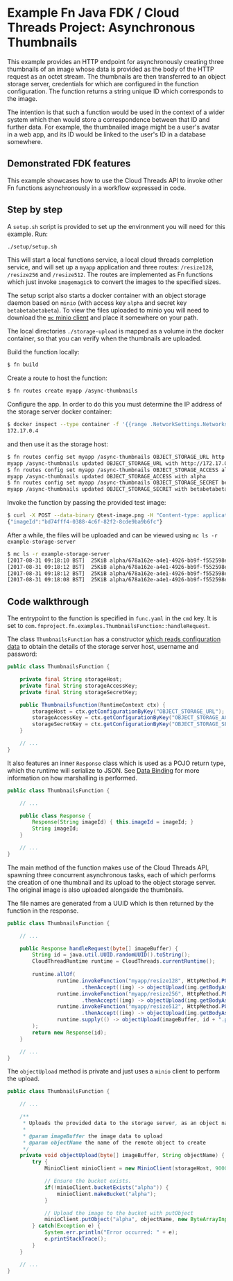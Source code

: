 # Example Fn Java FDK / Cloud Threads Project: Asynchronous Thumbnails

This example provides an HTTP endpoint for asynchronously creating three
thumbnails of an image whose data is provided as the body of the HTTP request
as an octet stream. The thumbnails are then transferred to an object storage
server, credentials for which are configured in the function configuration.
The function returns a string unique ID which corresponds to the image.

The intention is that such a function would be used in the context of a wider
system which then would store a correspondence between that ID and further data.
For example, the thumbnailed image might be a user's avatar in a web app, and
its ID would be linked to the user's ID in a database somewhere.


## Demonstrated FDK features

This example showcases how to use the Cloud Threads API to invoke other
Fn functions asynchronously in a workflow expressed in code.


## Step by step

A `setup.sh` script is provided to set up the environment you will need for
this example. Run:

```bash
./setup/setup.sh
```

This will start a local functions service, a local cloud threads completion
service, and will set up a `myapp` application and three routes: `/resize128`,
`/resize256` and `/resize512`. The routes are implemented as Fn functions
which just invoke `imagemagick` to convert the images to the specified sizes.

The setup script also starts a docker container with an object storage daemon
based on `minio` (with access key `alpha` and secret key `betabetabetabeta`).
To view the files uploaded to minio you will need to download the [`mc` minio
client](https://docs.minio.io/docs/minio-client-quickstart-guide) and place it
somewhere on your path.

The local directories `./storage-upload` is mapped as a volume in the
docker container, so that you can verify when the thumbnails are uploaded.

Build the function locally:

```bash
$ fn build
```

Create a route to host the function:

```bash
$ fn routes create myapp /async-thumbnails
```

Configure the app. In order to do this you must determine the IP address of the
storage server docker container:

```bash
$ docker inspect --type container -f '{{range .NetworkSettings.Networks}}{{.IPAddress}}{{end}}' example-storage-server
172.17.0.4
```

and then use it as the storage host:

```bash
$ fn routes config set myapp /async-thumbnails OBJECT_STORAGE_URL http://172.17.0.4:9000
myapp /async-thumbnails updated OBJECT_STORAGE_URL with http://172.17.0.4:9000
$ fn routes config set myapp /async-thumbnails OBJECT_STORAGE_ACCESS alpha
myapp /async-thumbnails updated OBJECT_STORAGE_ACCESS with alpha
$ fn routes config set myapp /async-thumbnails OBJECT_STORAGE_SECRET betabetabetabeta
myapp /async-thumbnails updated OBJECT_STORAGE_SECRET with betabetabetabeta
```

Invoke the function by passing the provided test image:

```bash
$ curl -X POST --data-binary @test-image.png -H "Content-type: application/octet-stream" "http://localhost:8080/r/myapp/async-thumbnails"
{"imageId":"bd74fff4-0388-4c6f-82f2-8cde9ba9b6fc"}
```

After a while, the files will be uploaded and can be viewed using `mc ls -r example-storage-server`

```bash
$ mc ls -r example-storage-server
[2017-08-31 09:18:10 BST]  25KiB alpha/678a162e-a4e1-4926-bb9f-f552598ee4c0-128.png
[2017-08-31 09:18:12 BST]  25KiB alpha/678a162e-a4e1-4926-bb9f-f552598ee4c0-256.png
[2017-08-31 09:18:12 BST]  25KiB alpha/678a162e-a4e1-4926-bb9f-f552598ee4c0-512.png
[2017-08-31 09:18:08 BST]  25KiB alpha/678a162e-a4e1-4926-bb9f-f552598ee4c0.png
```


## Code walkthrough

The entrypoint to the function is specified in `func.yaml` in the `cmd` key.
It is set to `com.fnproject.fn.examples.ThumbnailsFunction::handleRequest`.

The class `ThumbnailsFunction` has a constructor [which reads configuration data](../../docs/FunctionConfiguration.md)
to obtain the details of the storage server host, username and password:

```java
public class ThumbnailsFunction {

    private final String storageHost;
    private final String storageAccessKey;
    private final String storageSecretKey;

    public ThumbnailsFunction(RuntimeContext ctx) {
        storageHost = ctx.getConfigurationByKey("OBJECT_STORAGE_URL");
        storageAccessKey = ctx.getConfigurationByKey("OBJECT_STORAGE_ACCESS");
        storageSecretKey = ctx.getConfigurationByKey("OBJECT_STORAGE_SECRET");
    }

    // ...
}
```

It also features an inner `Response` class which is used as a POJO return type, which the runtime will serialize to
JSON. See [Data Binding](../../docs/DataBinding.md) for more information on how marshalling is performed.

```java
public class ThumbnailsFunction {

    // ...

    public class Response {
        Response(String imageId) { this.imageId = imageId; }
        String imageId;
    }

    // ...
}
```

The main method of the function makes use of the Cloud Threads API, spawning three concurrent asynchronous tasks, each
of which performs the creation of one thumbnail and its upload to the object storage server. The original image is also
uploaded alongside the thumbnails.

The file names are generated from a UUID which is then returned by the function in the response.

```java
public class ThumbnailsFunction {

    // ...

    public Response handleRequest(byte[] imageBuffer) {
        String id = java.util.UUID.randomUUID().toString();
        CloudThreadRuntime runtime = CloudThreads.currentRuntime();
        
        runtime.allOf(
                runtime.invokeFunction("myapp/resize128", HttpMethod.POST, Headers.emptyHeaders(), imageBuffer)
                        .thenAccept((img) -> objectUpload(img.getBodyAsBytes(), id + "-128.png")),
                runtime.invokeFunction("myapp/resize256", HttpMethod.POST, Headers.emptyHeaders(), imageBuffer)
                        .thenAccept((img) -> objectUpload(img.getBodyAsBytes(), id + "-256.png")),
                runtime.invokeFunction("myapp/resize512", HttpMethod.POST, Headers.emptyHeaders(), imageBuffer)
                        .thenAccept((img) -> objectUpload(img.getBodyAsBytes(), id + "-512.png")),
                runtime.supply(() -> objectUpload(imageBuffer, id + ".png"))
        );
        return new Response(id);
    }

    // ...
}
```

The `objectUpload` method is private and just uses a `minio` client to perform the upload.

```java
public class ThumbnailsFunction {

    // ...

    /**
     * Uploads the provided data to the storage server, as an object named as specified.
     *
     * @param imageBuffer the image data to upload
     * @param objectName the name of the remote object to create
     */
    private void objectUpload(byte[] imageBuffer, String objectName) {
        try {
            MinioClient minioClient = new MinioClient(storageHost, 9000, storageAccessKey, storageSecretKey);

            // Ensure the bucket exists.
            if(!minioClient.bucketExists("alpha")) {
                minioClient.makeBucket("alpha");
            }

            // Upload the image to the bucket with putObject
            minioClient.putObject("alpha", objectName, new ByteArrayInputStream(imageBuffer), imageBuffer.length, "application/octet-stream");
        } catch(Exception e) {
            System.err.println("Error occurred: " + e);
            e.printStackTrace();
        }
    }

    // ...
}
```
